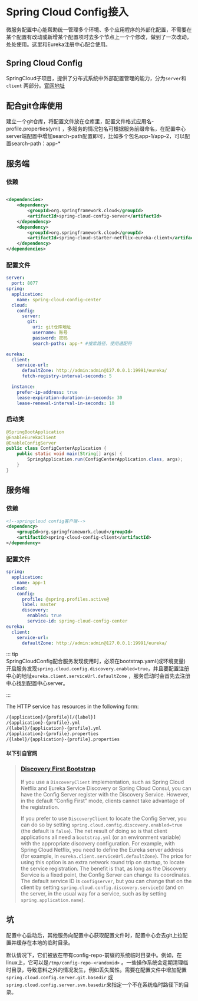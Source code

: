 # Spring Cloud Config接入

微服务配置中心能帮助统一管理多个环境、多个应用程序的外部化配置，不需要在某个配置有改动或新增某个配置项时去多个节点上一个个修改，做到了一次改动，处处使用。这里和Eureka注册中心配合使用。

## Spring Cloud Config

SpringCloud子项目，提供了分布式系统中外部配置管理的能力，分为`server`和`client`
两部分。[官网地址](https://spring.io/projects/spring-cloud-config)

## 配合git仓库使用

建立一个git仓库，将配置文件放在仓库里，配置文件格式应用名-profile.properties(yml)
，多服务的情况包名可根据服务前缀命名，在配置中心server端配置中增加search-path配置即可，比如多个包名app-1/app-2，可以配置search-path：app-*

## 服务端

### 依赖

```xml

<dependencies>
    <dependency>
        <groupId>org.springframework.cloud</groupId>
        <artifactId>spring-cloud-config-server</artifactId>
    </dependency>
    <dependency>
        <groupId>org.springframework.cloud</groupId>
        <artifactId>spring-cloud-starter-netflix-eureka-client</artifactId>
    </dependency>
</dependencies>
```

### 配置文件

```yaml
server:
  port: 8077
spring:
  application:
    name: spring-cloud-config-center
  cloud:
    config:
      server:
        git:
          uri: git仓库地址
          username: 账号
          password: 密码
          search-paths: app-* #搜索路径，使用通配符

eureka:
  client:
    service-url:
      defaultZone: http://admin:admin@127.0.0.1:19991/eureka/
      fetch-registry-interval-seconds: 5

  instance:
    prefer-ip-address: true
    lease-expiration-duration-in-seconds: 30
    lease-renewal-interval-in-seconds: 10
```

### 启动类

```java
@SpringBootApplication
@EnableEurekaClient
@EnableConfigServer
public class ConfigCenterApplication {
    public static void main(String[] args) {
        SpringApplication.run(ConfigCenterApplication.class, args);
    }
}
```

## 服务端

### 依赖

```xml
<!--springcloud config客户端-->
<dependency>
    <groupId>org.springframework.cloud</groupId>
    <artifactId>spring-cloud-config-client</artifactId>
</dependency>
```

### 配置文件

```yaml
spring:
  application:
    name: app-1
  cloud:
    config:
      profile: @spring.profiles.active@
      label: master
      discovery:
        enabled: true
        service-id: spring-cloud-config-center
eureka:
  client:
    service-url:
      defaultZone: http://admin:admin@127.0.0.1:19991/eureka/
```

::: tip  
SpringCloudConfig配合服务发现使用时，必须在bootstrap.yaml(或环境变量)
开启服务发现`spring.cloud.config.discovery.enabled=true`，并且要配置注册中心的地址`eureka.client.serviceUrl.defaultZone`
，服务启动时会首先去注册中心找到配置中心server。

:::

The HTTP service has resources in the following form:

```txt
/{application}/{profile}[/{label}]
/{application}-{profile}.yml
/{label}/{application}-{profile}.yml
/{application}-{profile}.properties
/{label}/{application}-{profile}.properties
```

#### 以下引自官网

> ### [Discovery First Bootstrap](https://docs.spring.io/spring-cloud-config/docs/2.2.8.RELEASE/reference/html/#discovery-first-bootstrap)
>
>If you use a `DiscoveryClient` implementation, such as Spring Cloud Netflix and Eureka Service Discovery or Spring
> Cloud Consul, you can have the Config Server register with the Discovery Service. However, in the default “Config First”
> mode, clients cannot take advantage of the registration.
>
>If you prefer to use `DiscoveryClient` to locate the Config Server, you can do so by
> setting `spring.cloud.config.discovery.enabled=true` (the default is `false`). The net result of doing so is that client
> applications all need a `bootstrap.yml` (or an environment variable) with the appropriate discovery configuration. For
> example, with Spring Cloud Netflix, you need to define the Eureka server address (for example,
> in `eureka.client.serviceUrl.defaultZone`). The price for using this option is an extra network round trip on startup,
> to locate the service registration. The benefit is that, as long as the Discovery Service is a fixed point, the Config
> Server can change its coordinates. The default service ID is `configserver`, but you can change that on the client by
> setting `spring.cloud.config.discovery.serviceId` (and on the server, in the usual way for a service, such as by
> setting `spring.application.name`).

## 坑

配置中心启动后，其他服务向配置中心获取配置文件时，配置中心会去git上拉配置并缓存在本地的临时目录。

默认情况下，它们被放在带有config-repo-前缀的系统临时目录中。例如，在linux上，它可以是`/tmp/config-repo-<randomid>`
。一些操作系统会定期清理临时目录，导致意料之外的情况发生，例如丢失属性。需要在配置文件中增加配置`spring.cloud.config.server.git.basedir`
或`spring.cloud.config.server.svn.basedir`来指定一个不在系统临时路径下的目录。